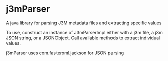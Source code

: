 # j3mParser
A java library for parsing J3M metadata files and extracting specific values

To use, construct an instance of J3mParserImpl either with a j3m file, a j3m JSON string, or a JSONObject.
Call available methods to extract individual values.


j3mParser uses com.fasterxml.jackson for JSON parsing
